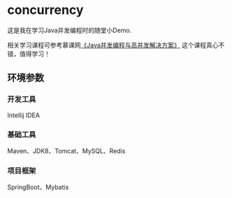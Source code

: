 # concurrency

这是我在学习Java并发编程时的随堂小Demo.

相关学习课程可参考慕课网[《Java并发编程与高并发解决方案》](https://coding.imooc.com/learn/list/195.html)
这个课程真心不错，值得学习！

## 环境参数
### 开发工具
Intellij IDEA
### 基础工具
Maven、JDK8、Tomcat、MySQL、Redis
### 项目框架
SpringBoot、Mybatis


